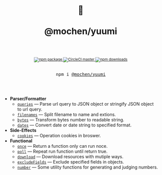 <div align="center">
  <h1>
    <br/>
    🧰
    <br />
    <br />
    @mochen/yuumi
    <br />
    <br />
  </h1>
  <sup>
    <br />
    <a href="https://www.npmjs.com/package/@mochen/yuumi">
      <img src="https://img.shields.io/npm/v/@mochen/yuumi.svg" alt="npm package" />
    </a>
    <a href="https://codecov.io/gh/imochen/yuumi">
      <img src="https://codecov.io/gh/imochen/yuumi/branch/master/graph/badge.svg" alt="CircleCI master" />
    </a>
    <a href="https://imochen.github.io/yuumi/">
      <img src="https://img.shields.io/badge/document-published-brightgreen" alt="npm downloads" />
    </a>
    <br />
  </sup>
  <br />
  <pre>npm i <a href="https://www.npmjs.com/package/@mochen/yuumi">@mochen/yuumi</a></pre>
  <br />
  <br />
</div>

- **Parser/Formatter**
  - [`queries`](https://imochen.github.io/yuumi/modules/_queries_.html) &mdash; Parse url query to JSON object or stringify JSON object to url query.
  - [`filenames`](https://imochen.github.io/yuumi/modules/_filenames_.html) &mdash; Split filename to name and extions.
  - [`bytes`](https://imochen.github.io/yuumi/modules/_bytes_.html) &mdash; Transform bytes number to readable string.
  - [`dates`](https://imochen.github.io/yuumi/modules/_dates_.html) &mdash; Convert date or date string to specified format.
- **Side-Effects**
  - [`cookies`](https://imochen.github.io/yuumi/modules/_cookies_.html) &mdash; Operation cookies in broswer.
- **Functional**
  - [`once`](https://imochen.github.io/yuumi/modules/_once_.html) &mdash; Return a function only can run noce.
  - [`poll`](https://imochen.github.io/yuumi/modules/_poll_.html) &mdash; Repeat run function until return true.
  - [`download`](https://imochen.github.io/yuumi/modules/_download_.html) &mdash; Download resources with mutiple ways.
  - [`excludeFields`](https://imochen.github.io/yuumi/modules/_excludeFields_.html) &mdash; Exclude specified fields in objects.
  - [`number`](https://imochen.github.io/yuumi/modules/_number_.html) &mdash;
    Some utility functions for generating and judging numbers.
